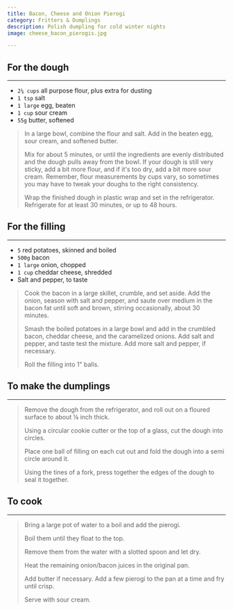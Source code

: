 ```yaml
---
title: Bacon, Cheese and Onion Pierogi 
category: Fritters & Dumplings
description: Polish dumpling for cold winter nights
image: cheese_bacon_pierogis.jpg

--- 
```


## For the dough

---

* `2¼ cups` all purpose flour, plus extra for dusting
* `1 tsp` salt
* `1 large`  egg, beaten
* `1 cup` sour cream
* `55g` butter, softened

> In a large bowl, combine the flour and salt. Add in the beaten egg, sour cream, and softened butter.
>
> Mix for about 5 minutes, or until the ingredients are evenly distributed and the dough pulls away from the bowl. If your dough is still very sticky, add a bit more flour, and if it's too dry, add a bit more sour cream. Remember, flour measurements by cups vary, so sometimes you may have to tweak your doughs to the right consistency.
>
> Wrap the finished dough in plastic wrap and set in the refrigerator. Refrigerate for at least 30 minutes, or up to 48 hours.

## For the filling

---

* `5` red potatoes, skinned and boiled
* `500g` bacon
* `1 large`  onion, chopped
* `1 cup` cheddar cheese, shredded
* Salt and pepper, to taste

> Cook the bacon in a large skillet, crumble, and set aside. Add the onion, season with salt and pepper, and saute over medium in the bacon fat until soft and brown, stirring occasionally, about 30 minutes.
>
> Smash the boiled potatoes in a large bowl and add in the crumbled bacon, cheddar cheese, and the caramelized onions. Add salt and pepper, and taste test the mixture. Add more salt and pepper, if necessary.
>
> Roll the filling into 1" balls.

## To make the dumplings

---

> Remove the dough from the refrigerator, and roll out on a floured surface to about ⅛ inch thick.
>
> Using a circular cookie cutter or the top of a glass, cut the dough into circles.
>
> Place one ball of filling on each cut out and fold the dough into a semi circle around it.
>
> Using the tines of a fork, press together the edges of the dough to seal it together.

## To cook

---

> Bring a large pot of water to a boil and add the pierogi.
>
> Boil them until they float to the top.
>
> Remove them from the water with a slotted spoon and let dry.
>
> Heat the remaining onion/bacon juices in the original pan.
>
> Add butter if necessary. Add a few pierogi to the pan at a time and fry until crisp.
>
> Serve with sour cream.

